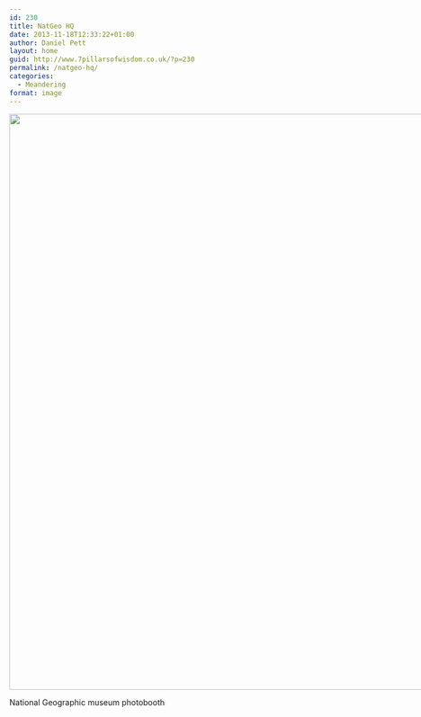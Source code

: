 ```yaml
---
id: 230
title: NatGeo HQ
date: 2013-11-18T12:33:22+01:00
author: Daniel Pett
layout: home
guid: http://www.7pillarsofwisdom.co.uk/?p=230
permalink: /natgeo-hq/
categories:
  - Meandering
format: image
---
```

<div style="width: 778px" class="wp-caption alignnone">
  <img src="https://farm6.staticflickr.com/5535/10965978186_86d2688b76_b.jpg" alt="" width="768" height="1024" />
  
  <p class="wp-caption-text">
    National Geographic museum photobooth
  </p>
</div>